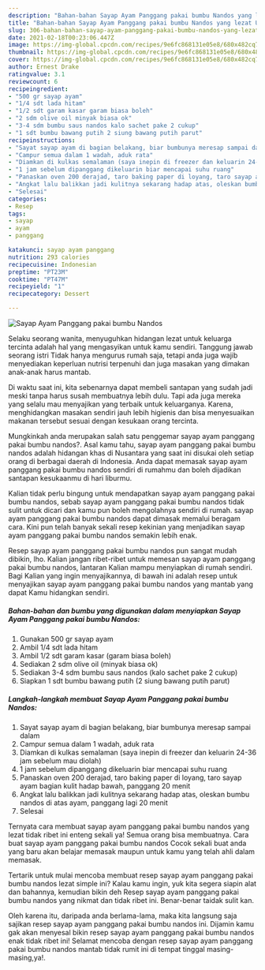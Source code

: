 ```yaml
---
description: "Bahan-bahan Sayap Ayam Panggang pakai bumbu Nandos yang lezat Untuk Jualan"
title: "Bahan-bahan Sayap Ayam Panggang pakai bumbu Nandos yang lezat Untuk Jualan"
slug: 306-bahan-bahan-sayap-ayam-panggang-pakai-bumbu-nandos-yang-lezat-untuk-jualan
date: 2021-02-18T00:23:06.447Z
image: https://img-global.cpcdn.com/recipes/9e6fc868131e05e8/680x482cq70/sayap-ayam-panggang-pakai-bumbu-nandos-foto-resep-utama.jpg
thumbnail: https://img-global.cpcdn.com/recipes/9e6fc868131e05e8/680x482cq70/sayap-ayam-panggang-pakai-bumbu-nandos-foto-resep-utama.jpg
cover: https://img-global.cpcdn.com/recipes/9e6fc868131e05e8/680x482cq70/sayap-ayam-panggang-pakai-bumbu-nandos-foto-resep-utama.jpg
author: Ernest Drake
ratingvalue: 3.1
reviewcount: 6
recipeingredient:
- "500 gr sayap ayam"
- "1/4 sdt lada hitam"
- "1/2 sdt garam kasar garam biasa boleh"
- "2 sdm olive oil minyak biasa ok"
- "3-4 sdm bumbu saus nandos kalo sachet pake 2 cukup"
- "1 sdt bumbu bawang putih 2 siung bawang putih parut"
recipeinstructions:
- "Sayat sayap ayam di bagian belakang, biar bumbunya meresap sampai dalam"
- "Campur semua dalam 1 wadah, aduk rata"
- "Diamkan di kulkas semalaman (saya inepin di freezer dan keluarin 24-36 jam sebelum mau diolah)"
- "1 jam sebelum dipanggang dikeluarin biar mencapai suhu ruang"
- "Panaskan oven 200 derajad, taro baking paper di loyang, taro sayap ayam bagian kulit hadap bawah, panggang 20 menit"
- "Angkat lalu balikkan jadi kulitnya sekarang hadap atas, oleskan bumbu nandos di atas ayam, panggang lagi 20 menit"
- "Selesai"
categories:
- Resep
tags:
- sayap
- ayam
- panggang

katakunci: sayap ayam panggang 
nutrition: 293 calories
recipecuisine: Indonesian
preptime: "PT23M"
cooktime: "PT47M"
recipeyield: "1"
recipecategory: Dessert

---
```



![Sayap Ayam Panggang pakai bumbu Nandos](https://img-global.cpcdn.com/recipes/9e6fc868131e05e8/680x482cq70/sayap-ayam-panggang-pakai-bumbu-nandos-foto-resep-utama.jpg)

Selaku seorang wanita, menyuguhkan hidangan lezat untuk keluarga tercinta adalah hal yang mengasyikan untuk kamu sendiri. Tanggung jawab seorang istri Tidak hanya mengurus rumah saja, tetapi anda juga wajib menyediakan keperluan nutrisi terpenuhi dan juga masakan yang dimakan anak-anak harus mantab.

Di waktu  saat ini, kita sebenarnya dapat membeli santapan yang sudah jadi meski tanpa harus susah membuatnya lebih dulu. Tapi ada juga mereka yang selalu mau menyajikan yang terbaik untuk keluarganya. Karena, menghidangkan masakan sendiri jauh lebih higienis dan bisa menyesuaikan makanan tersebut sesuai dengan kesukaan orang tercinta. 



Mungkinkah anda merupakan salah satu penggemar sayap ayam panggang pakai bumbu nandos?. Asal kamu tahu, sayap ayam panggang pakai bumbu nandos adalah hidangan khas di Nusantara yang saat ini disukai oleh setiap orang di berbagai daerah di Indonesia. Anda dapat memasak sayap ayam panggang pakai bumbu nandos sendiri di rumahmu dan boleh dijadikan santapan kesukaanmu di hari liburmu.

Kalian tidak perlu bingung untuk mendapatkan sayap ayam panggang pakai bumbu nandos, sebab sayap ayam panggang pakai bumbu nandos tidak sulit untuk dicari dan kamu pun boleh mengolahnya sendiri di rumah. sayap ayam panggang pakai bumbu nandos dapat dimasak memalui beragam cara. Kini pun telah banyak sekali resep kekinian yang menjadikan sayap ayam panggang pakai bumbu nandos semakin lebih enak.

Resep sayap ayam panggang pakai bumbu nandos pun sangat mudah dibikin, lho. Kalian jangan ribet-ribet untuk memesan sayap ayam panggang pakai bumbu nandos, lantaran Kalian mampu menyiapkan di rumah sendiri. Bagi Kalian yang ingin menyajikannya, di bawah ini adalah resep untuk menyajikan sayap ayam panggang pakai bumbu nandos yang mantab yang dapat Kamu hidangkan sendiri.

<!--inarticleads1-->

##### Bahan-bahan dan bumbu yang digunakan dalam menyiapkan Sayap Ayam Panggang pakai bumbu Nandos:

1. Gunakan 500 gr sayap ayam
1. Ambil 1/4 sdt lada hitam
1. Ambil 1/2 sdt garam kasar (garam biasa boleh)
1. Sediakan 2 sdm olive oil (minyak biasa ok)
1. Sediakan 3-4 sdm bumbu saus nandos (kalo sachet pake 2 cukup)
1. Siapkan 1 sdt bumbu bawang putih (2 siung bawang putih parut)




<!--inarticleads2-->

##### Langkah-langkah membuat Sayap Ayam Panggang pakai bumbu Nandos:

1. Sayat sayap ayam di bagian belakang, biar bumbunya meresap sampai dalam
1. Campur semua dalam 1 wadah, aduk rata
1. Diamkan di kulkas semalaman (saya inepin di freezer dan keluarin 24-36 jam sebelum mau diolah)
1. 1 jam sebelum dipanggang dikeluarin biar mencapai suhu ruang
1. Panaskan oven 200 derajad, taro baking paper di loyang, taro sayap ayam bagian kulit hadap bawah, panggang 20 menit
1. Angkat lalu balikkan jadi kulitnya sekarang hadap atas, oleskan bumbu nandos di atas ayam, panggang lagi 20 menit
1. Selesai




Ternyata cara membuat sayap ayam panggang pakai bumbu nandos yang lezat tidak ribet ini enteng sekali ya! Semua orang bisa membuatnya. Cara buat sayap ayam panggang pakai bumbu nandos Cocok sekali buat anda yang baru akan belajar memasak maupun untuk kamu yang telah ahli dalam memasak.

Tertarik untuk mulai mencoba membuat resep sayap ayam panggang pakai bumbu nandos lezat simple ini? Kalau kamu ingin, yuk kita segera siapin alat dan bahannya, kemudian bikin deh Resep sayap ayam panggang pakai bumbu nandos yang nikmat dan tidak ribet ini. Benar-benar taidak sulit kan. 

Oleh karena itu, daripada anda berlama-lama, maka kita langsung saja sajikan resep sayap ayam panggang pakai bumbu nandos ini. Dijamin kamu gak akan menyesal bikin resep sayap ayam panggang pakai bumbu nandos enak tidak ribet ini! Selamat mencoba dengan resep sayap ayam panggang pakai bumbu nandos mantab tidak rumit ini di tempat tinggal masing-masing,ya!.

